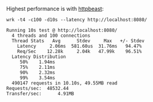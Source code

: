 Highest performance is with [httpbeast](https://github.com/dom96/httpbeast):

```
wrk -t4 -c100 -d10s --latency http://localhost:8080/

Running 10s test @ http://localhost:8080/
  4 threads and 100 connections
  Thread Stats   Avg      Stdev     Max   +/- Stdev
    Latency     2.06ms  581.60us  31.76ms   94.47%
    Req/Sec    12.28k     2.04k   47.99k    96.51%
  Latency Distribution
     50%    1.94ms
     75%    2.11ms
     90%    2.32ms
     99%    3.54ms
  490147 requests in 10.10s, 49.55MB read
Requests/sec:  48532.44
Transfer/sec:      4.91MB
```
